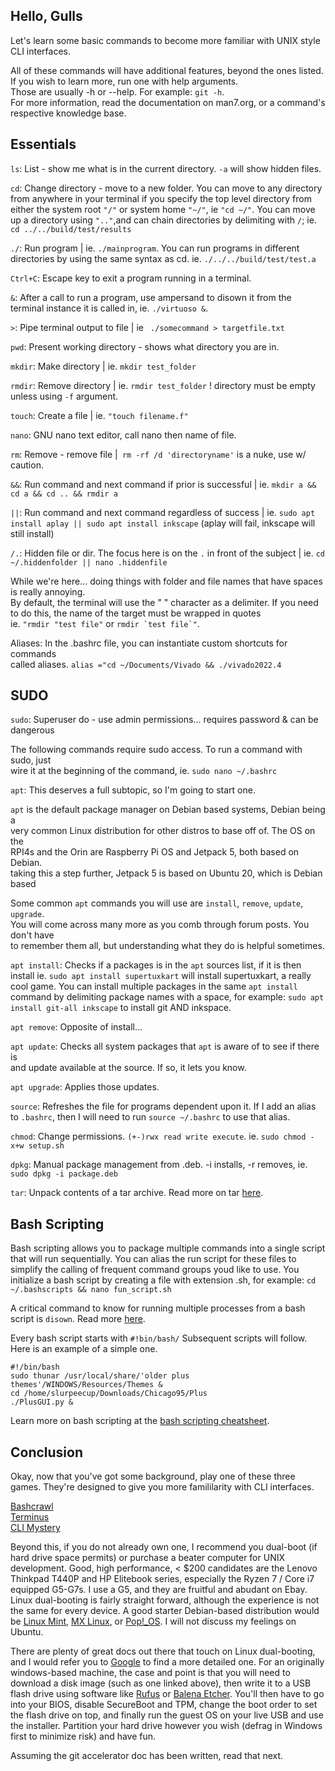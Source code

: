 ## Hello, Gulls
Let's learn some basic commands to become more familiar with UNIX style CLI interfaces.<br>

All of these commands will have additional features, beyond the ones listed.<br>
If you wish to learn more, run one with help arguments.<br>
Those are usually -h or --help. For example: ```git -h```.<br>
For more information, read the documentation on man7.org, or a command's respective knowledge base.<br>

## Essentials
```ls```: List - show me what is in the current directory. ```-a``` will show hidden files. <br>

```cd```: Change directory - move to a new folder. You can move to any directory from anywhere in your terminal if you 
specify the top level directory from either the system root ```"/"``` or system home ```"~/"```, ie ```"cd ~/"```. You 
can move up a directory using ```".."```,and can chain directories by delimiting with ```/```; 
ie. ```cd ../../build/test/results```<br>

```./```: Run program | ie. ```./mainprogram```. You can run programs in different directories by using the same syntax as cd. ie. ```./../../build/test/test.a```<br>

```Ctrl+C```: Escape key to exit a program running in a terminal.

```&```: After a call to run a program, use ampersand to disown it from the terminal instance it is called in, ie. ```./virtuoso &```.

```>```: Pipe terminal output to file | ie ``` ./somecommand > targetfile.txt```<br>

```pwd```: Present working directory - shows what directory you are in.<br>

```mkdir```: Make directory | ie. ```mkdir test_folder```<br>

```rmdir```: Remove directory | ie. ```rmdir test_folder``` ! directory must be empty unless using ```-f``` argument.<br>

```touch```: Create a file | ie. ```"touch filename.f"```<br>

```nano```: GNU nano text editor, call nano then name of file. <br>

```rm```: Remove - remove file |``` rm -rf /d 'directoryname'``` is a nuke, use w/ caution.<br>

```&&```: Run command and next command if prior is successful | ie. ```mkdir a && cd a && cd .. && rmdir a``` <br>

```||```: Run command and next command regardless of success | ie. ```sudo apt install aplay || sudo apt install inkscape``` (aplay will fail, inkscape will still install)

```/.```: Hidden file or dir. The focus here is on the ```.``` in front of the subject | ie. ```cd ~/.hiddenfolder || nano .hiddenfile```

While we're here... doing things with folder and file names that have spaces
is really annoying. <br> By default, the terminal will use the " " character as a delimiter. If you need to do this, the name of the target must be wrapped in quotes<br>
ie. ```"rmdir "test file"``` or ```rmdir `test file`"```.<br>

Aliases: In the .bashrc file, you can instantiate custom shortcuts for commands <br>
called aliases. ```alias ="cd ~/Documents/Vivado && ./vivado2022.4``` <br>

## SUDO

```sudo```: Superuser do - use admin permissions... requires password & can be dangerous <br>

The following commands require sudo access. To run a command with sudo, just <br>
wire it at the beginning of the command, ie. ```sudo nano ~/.bashrc```<br>

```apt```: This deserves a full subtopic, so I'm going to start one.<br>

```apt``` is the default package manager on Debian based systems, Debian being a <br>
very common Linux distribution for other distros to base off of. The OS on the <br>
RPI4s and the Orin are Raspberry Pi OS and Jetpack 5, both based on Debian. <br>
taking this a step further, Jetpack 5 is based on Ubuntu 20, which is Debian based <br>

Some common ```apt``` commands you will use are ```install```, ```remove```, ```update```, ```upgrade```.<br>
You will come across many more as you comb through forum posts. You don't have <br>
to remember them all, but understanding what they do is helpful sometimes.<br>

```apt install```: Checks if a packages is in the ```apt``` sources list, if it is then install ie. ```sudo apt install supertuxkart``` will install supertuxkart, a really cool game. You can install multiple packages in the same ```apt install``` command by delimiting package names with a space, for example: ```sudo apt install git-all inkscape``` to install git AND inkspace. <br>

```apt remove```: Opposite of install...<br>

```apt update```: Checks all system packages that ```apt``` is aware of to see if there is <br>
and update available at the source. If so, it lets you know. <br>

```apt upgrade```: Applies those updates.<br>

```source```: Refreshes the file for programs dependent upon it. If I add an alias to ```.bashrc```, then I will need to run ```source ~/.bashrc``` to use that alias.<br> 

```chmod```: Change permissions. ```(+-)rwx read write execute```. ie. ```sudo chmod -x+w setup.sh```<br>

```dpkg```: Manual package management from .deb. -i installs, -r removes, ie. ```sudo dpkg -i package.deb```<br>

```tar```: Unpack contents of a tar archive. Read more on tar [here](https://www.geeksforgeeks.org/tar-command-linux-examples/).<br>

## Bash Scripting
Bash scripting allows you to package multiple commands into a single script that will run sequentially. You can alias the run script for these files to simplify the calling of frequent command groups youd like to use. You initialize a bash script by creating a file with extension .sh, for example: ```cd ~/.bashscripts && nano fun_script.sh```

A critical command to know for running multiple processes from a bash script is ```disown```. Read more [here](https://phoenixnap.com/kb/disown-command-linux).

Every bash script starts with ```#!bin/bash/```
Subsequent scripts will follow. Here is an example of a simple one.
```
#!/bin/bash
sudo thunar /usr/local/share/'older plus themes'/WINDOWS/Resources/Themes &
cd /home/slurpeecup/Downloads/Chicago95/Plus
./PlusGUI.py &
```
Learn more on bash scripting at the [bash scripting cheatsheet](https://devhints.io/bash).

## Conclusion
Okay, now that you've got some background, play one of these three games. They're designed to give you more famililarity with CLI interfaces.<br>

[Bashcrawl](https://gitlab.com/slackermedia/bashcrawl)<br>
[Terminus](https://web.mit.edu/mprat/Public/web/Terminus/Web/main.html)<br>
[CLI Mystery](https://github.com/veltman/clmystery)

Beyond this, if you do not already own one, I recommend you dual-boot (if hard drive space permits) or purchase a beater computer for UNIX development. Good, high performance, < $200 candidates are the Lenovo Thinkpad T440P and HP Elitebook series, especially the Ryzen 7 / Core i7 equipped G5-G7s. I use a G5, and they are fruitful and abudant on Ebay. Linux dual-booting is fairly straight forward, although the experience is not the same for every device. A good starter Debian-based distribution would be [Linux Mint](https://linuxmint.com/edition.php?id=306), [MX Linux](https://mxlinux.org/download-links/), or [Pop!_OS](https://pop.system76.com/). I will not discuss my feelings on Ubuntu. 

There are plenty of great docs out there that touch on Linux dual-booting, and I would refer you to [Google](https://google.com) to find a more detailed one. For an originally windows-based machine, the case and point is that you will need to download a disk image (such as one linked above), then write it to a USB flash drive using software like [Rufus](https://rufus.ie/en/) or [Balena Etcher](https://etcher.balena.io/#download-etcher). You'll then have to go into your BIOS, disable SecureBoot and TPM, change the boot order to set the flash drive on top, and finally run the guest OS on your live USB and use the installer. Partition your hard drive however you wish (defrag in Windows first to minimize risk) and have fun. 

Assuming the git accelerator doc has been written, read that next. 
